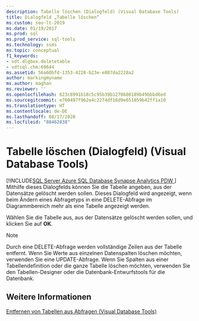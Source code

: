 ```yaml
---
description: Tabelle löschen (Dialogfeld) (Visual Database Tools)
title: Dialogfeld „Tabelle löschen“
ms.custom: seo-lt-2019
ms.date: 01/19/2017
ms.prod: sql
ms.prod_service: sql-tools
ms.technology: ssms
ms.topic: conceptual
f1_keywords:
- vdt.dlgbox.deletetable
- vdtsql.chm:69644
ms.assetid: 56a60bfd-1353-4228-b23e-e887da2228a2
author: markingmyname
ms.author: maghan
ms.reviewer: ''
ms.openlocfilehash: 623c8991b18c5c95b39b1278680189b49bbbd6ed
ms.sourcegitcommit: e700497f962e4c2274df16d9e651059b42ff1a10
ms.translationtype: HT
ms.contentlocale: de-DE
ms.lasthandoff: 08/17/2020
ms.locfileid: "88462838"
---
```

# <a name="delete-table-dialog-box-visual-database-tools"></a>Tabelle löschen (Dialogfeld) (Visual Database Tools)
[!INCLUDE[SQL Server Azure SQL Database Synapse Analytics PDW ](../../includes/applies-to-version/sql-asdb-asdbmi-asa-pdw.md)]
Mithilfe dieses Dialogfelds können Sie die Tabelle angeben, aus der Datensätze gelöscht werden sollen. Dieses Dialogfeld wird angezeigt, wenn beim Ändern eines Abfragetyps in eine DELETE-Abfrage im Diagrammbereich mehr als eine Tabelle angezeigt werden.  
  
Wählen Sie die Tabelle aus, aus der Datensätze gelöscht werden sollen, und klicken Sie auf **OK**.  
  
> [!NOTE]  
> Durch eine DELETE-Abfrage werden vollständige Zeilen aus der Tabelle entfernt. Wenn Sie Werte aus einzelnen Datenspalten löschen möchten, verwenden Sie eine UPDATE-Abfrage. Wenn Sie Spalten aus einer Tabellendefinition oder die ganze Tabelle löschen möchten, verwenden Sie den Tabellen-Designer oder die Datenbank-Entwurfstools für die Datenbank.  
  
## <a name="see-also"></a>Weitere Informationen  
[Entfernen von Tabellen aus Abfragen &#40;Visual Database Tools&#41;](../../ssms/visual-db-tools/remove-tables-from-queries-visual-database-tools.md)  
  
